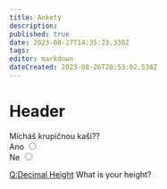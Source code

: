 ```yaml
---
title: Ankety
description: 
published: true
date: 2023-08-27T14:35:23.330Z
tags: 
editor: markdown
dateCreated: 2023-08-26T20:53:02.534Z
---
```


# Header



Mícháš krupičnou kaši??
<br> Ano <input onclick="alert (' Odpoveď 1 - Áno ')" type="radio"><br>Ne   <input onclick="alert (' Odpoveď 2 - Nie ')" type="radio">
</form>

[Q:Decimal Height]() What is your height?